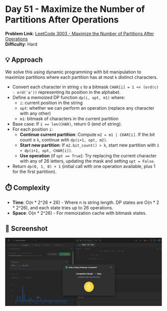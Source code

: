 # Day 51 - Maximize the Number of Partitions After Operations

**Problem Link**: [LeetCode 3003 - Maximize the Number of Partitions After Operations](https://leetcode.com/problems/maximize-the-number-of-partitions-after-operations/)  
**Difficulty**: Hard

## 💡 Approach

We solve this using dynamic programming with bit manipulation to maximize partitions where each partition has at most `k` distinct characters.

- Convert each character in string `s` to a bitmask `CHAR[i] = 1 << (ord(c) - ord('a'))` representing its position in the alphabet.
- Define a memoized DP function `dp(i, opt, m1)` where:
  - `i`: current position in the string
  - `opt`: whether we can perform an operation (replace any character with any other)
  - `m1`: bitmask of characters in the current partition
- Base case: If `i == len(CHAR)`, return 0 (end of string).
- For each position `i`:
  - **Continue current partition**: Compute `m2 = m1 | CHAR[i]`. If the bit count ≤ `k`, continue with `dp(i+1, opt, m2)`.
  - **Start new partition**: If `m2.bit_count() > k`, start new partition with `1 + dp(i+1, opt, CHAR[i])`.
  - **Use operation** (if `opt == True`): Try replacing the current character with any of 26 letters, updating the mask and setting `opt = False`.
- Return `dp(0, 1, 0) + 1` (initial call with one operation available, plus 1 for the first partition).

## ⏱️ Complexity

- **Time**: O(n * 2^26 * 26) - Where n is string length. DP states are O(n * 2 * 2^26), and each state tries up to 26 operations.
- **Space**: O(n * 2^26) - For memoization cache with bitmask states.

## 📸 Screenshot
![Solution Screenshot](screenshot.png)